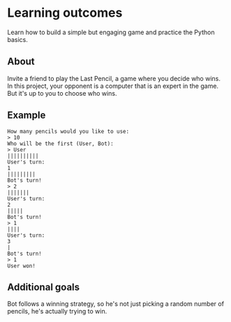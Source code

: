 # Learning outcomes
Learn how to build a simple but engaging game and practice the Python basics.

## About
Invite a friend to play the Last Pencil, a game where you decide who wins. In this project, your opponent is a computer that is an expert in the game. But it's up to you to choose who wins.

## Example
```
How many pencils would you like to use:
> 10
Who will be the first (User, Bot):
> User
||||||||||
User's turn:
1
|||||||||
Bot's turn!
> 2
|||||||
User's turn:
2
|||||
Bot's turn!
> 1
||||
User's turn:
3
|
Bot's turn!
> 1
User won!
```

## Additional goals
Bot follows a winning strategy, so he's not just picking a random number of pencils, he's actually trying to win.
